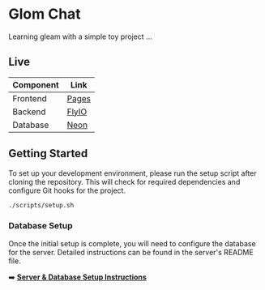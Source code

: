 # Glom Chat

Learning gleam with a simple toy project ...

## Live

| Component | Link |
| -- | -- |
| Frontend | [Pages](https://eliasderhai.github.io/glom_chat/) |
| Backend | [FlyIO](https://glom-chat.fly.dev/) |
| Database | [Neon](https://neon.com/) |



## Getting Started

To set up your development environment, please run the setup script after cloning the repository. This will check for required dependencies and configure Git hooks for the project.

```sh
./scripts/setup.sh
```

### Database Setup

Once the initial setup is complete, you will need to configure the database for the server. Detailed instructions can be found in the server's README file.

➡️ [**Server & Database Setup Instructions**](./src/server/README.md)

